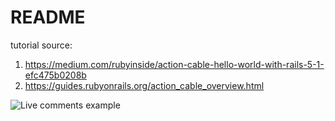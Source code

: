 # README

tutorial source:
1. https://medium.com/rubyinside/action-cable-hello-world-with-rails-5-1-efc475b0208b
2. https://guides.rubyonrails.org/action_cable_overview.html

![Live comments example](/chat_room.gif?raw=true "Chat room example")
